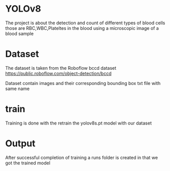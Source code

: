 # YOLOv8
The project is about the detection and count of different types of blood cells those are RBC,WBC,Plateltes in the blood using a microscopic image of a blood sample 

# Dataset
The dataset is taken from the Roboflow bccd dataset https://public.roboflow.com/object-detection/bccd 

Dataset contain images and their corresponding bounding box txt file with same name

# train
Training is done with the retrain the yolov8s.pt model with our dataset

# Output
After successful completion of training a runs folder is created 
in that we got the trained model
